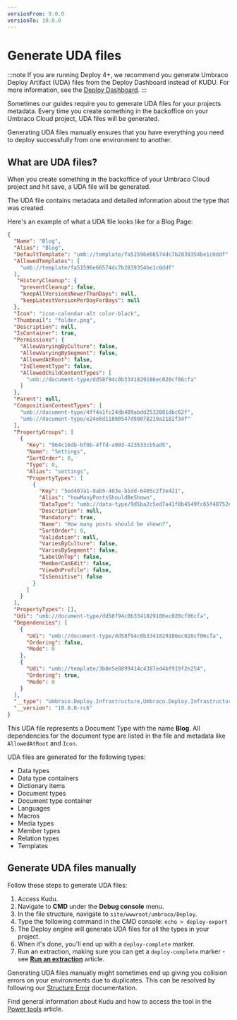 ```yaml
---
versionFrom: 9.0.0
versionTo: 10.0.0
---
```


# Generate UDA files

:::note
If you are running Deploy 4+, we recommend you generate Umbraco Deploy Artifact (UDA) files from the Deploy Dashboard instead of KUDU. For more information, see the [Deploy Dashboard](../../../Deployment/Deploy-Operations/Extract-schema-to-data-files).
:::

Sometimes our guides require you to generate UDA files for your projects metadata. Every time you create something in the backoffice on your Umbraco Cloud project, UDA files will be generated.

Generating UDA files manually ensures that you have everything you need to deploy successfully from one environment to another.

## What are UDA files?

When you create something in the backoffice of your Umbraco Cloud project and hit save, a UDA file will be generated.

The UDA file contains metadata and detailed information about the type that was created.

Here's an example of what a UDA file looks like for a Blog Page:

```json
{
  "Name": "Blog",
  "Alias": "Blog",
  "DefaultTemplate": "umb://template/fa51596e66574dc7b2839354be1c0ddf",
  "AllowedTemplates": [
    "umb://template/fa51596e66574dc7b2839354be1c0ddf"
  ],
   "HistoryCleanup": {
    "preventCleanup": false,
    "keepAllVersionsNewerThanDays": null,
    "keepLatestVersionPerDayForDays": null
  },
  "Icon": "icon-calendar-alt color-black",
  "Thumbnail": "folder.png",
  "Description": null,
  "IsContainer": true,
  "Permissions": {
    "AllowVaryingByCulture": false,
    "AllowVaryingBySegment": false,
    "AllowedAtRoot": false,
    "IsElementType": false,
    "AllowedChildContentTypes": [
      "umb://document-type/dd58f94c0b3341829186ec020cf06cfa"
    ]
  },
  "Parent": null,
  "CompositionContentTypes": [
    "umb://document-type/4ff4a1fc24db489abdd2532081dbc62f",
    "umb://document-type/e24e6d11800547d99078219a2182f34f"
  ],
  "PropertyGroups": [
    {
      "Key": "964c16db-bf0b-4ffd-a993-423533cb5ad5",
      "Name": "Settings",
      "SortOrder": 0,
      "Type": 0,
      "Alias": "settings",
      "PropertyTypes": [
        {
          "Key": "5ed407a1-9ab5-403e-b1dd-6405c2f3e421",
          "Alias": "howManyPostsShouldBeShown",
          "DataType": "umb://data-type/9d5ba2c5ed7a41f8b4549fc65f48752e",
          "Description": null,
          "Mandatory": true,
          "Name": "How many posts should be shown?",
          "SortOrder": 0,
          "Validation": null,
          "VariesByCulture": false,
          "VariesBySegment": false,
          "LabelOnTop": false,
          "MemberCanEdit": false,
          "ViewOnProfile": false,
          "IsSensitive": false
        }
      ]
    }
  ],
  "PropertyTypes": [],
  "Udi": "umb://document-type/dd58f94c0b3341829186ec020cf06cfa",
  "Dependencies": [
    {
      "Udi": "umb://document-type/dd58f94c0b3341829186ec020cf06cfa",
      "Ordering": false,
      "Mode": 0
    },
    {
      "Udi": "umb://template/3b0e5e0899414c4387ed4bf919f2e254",
      "Ordering": true,
      "Mode": 0
    }
  ],
  "__type": "Umbraco.Deploy.Infrastructure,Umbraco.Deploy.Infrastructure.Artifacts.ContentType.DocumentTypeArtifact",
  "__version": "10.0.0-rc6"
}
```

This UDA file represents a Document Type with the name **Blog**. All dependencies for the document type are listed in the file and metadata like `AllowedAtRoot` and `Icon`.

UDA files are generated for the following types:

* Data types
* Data type containers
* Dictionary items
* Document types
* Document type container
* Languages
* Macros
* Media types
* Member types
* Relation types
* Templates

## Generate UDA files manually

Follow these steps to generate UDA files:

1. Access Kudu.
2. Navigate to **CMD** under the **Debug console** menu.
3. In the file structure, navigate to `site/wwwroot/umbraco/Deploy`.
4. Type the following command in the CMD console: `echo > deploy-export`
5. The Deploy engine will generate UDA files for all the types in your project.
6. When it's done, you'll end up with a `deploy-complete` marker.
7. Run an extraction, making sure you can get a `deploy-complete` marker - see [**Run an extraction**](../Manual-extractions/index.md) article.

Generating UDA files manually might sometimes end up giving you collision errors on your environments due to duplicates. This can be resolved by following our [Structure Error](../../../Troubleshooting/Deployments/Structure-Error/) documentation.

Find general information about Kudu and how to access the tool in the [Power tools](../) article.
